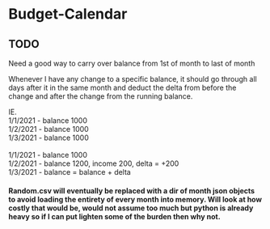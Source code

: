 # Budget-Calendar

## TODO
Need a good way to carry over balance from 1st of month to last of month

Whenever I have any change to a specific balance, it should go through all days after it in the same month and deduct the delta from before the change and after the change from the running balance.

IE. \
1/1/2021 - balance 1000\
1/2/2021 - balance 1000\
1/3/2021 - balance 1000\
\
1/1/2021 - balance 1000\
1/2/2021 - balance 1200, income 200, delta = +200\
1/3/2021 - balance = balance + delta


#### Random.csv will eventually be replaced with a dir of month json objects to avoid loading the entirety of every month into memory. Will look at how costly that would be, would not assume too much but python is already heavy so if I can put lighten some of the burden then why not.